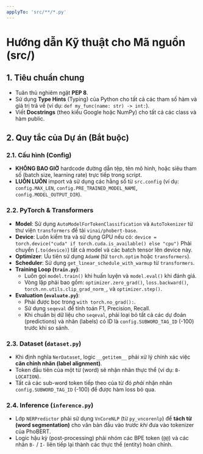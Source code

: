 ```yaml
---
applyTo: 'src/**/*.py'
---
```


# Hướng dẫn Kỹ thuật cho Mã nguồn (src/)

## 1. Tiêu chuẩn chung
* Tuân thủ nghiêm ngặt **PEP 8**.
* Sử dụng **Type Hints** (Typing) của Python cho tất cả các tham số hàm và giá trị trả về (ví dụ: `def my_func(name: str) -> int:`).
* Viết **Docstrings** (theo kiểu Google hoặc NumPy) cho tất cả các class và hàm public.

## 2. Quy tắc của Dự án (Bắt buộc)

### 2.1. Cấu hình (Config)
* **KHÔNG BAO GIỜ** hardcode đường dẫn tệp, tên mô hình, hoặc siêu tham số (batch size, learning rate) trực tiếp trong script.
* **LUÔN LUÔN** import và sử dụng các hằng số từ `src.config` (ví dụ: `config.MAX_LEN`, `config.PRE_TRAINED_MODEL_NAME`, `config.MODEL_OUTPUT_DIR`).

### 2.2. PyTorch & Transformers
* **Model**: Sử dụng `AutoModelForTokenClassification` và `AutoTokenizer` từ thư viện `transformers` để tải `vinai/phobert-base`.
* **Device**: Luôn kiểm tra và sử dụng GPU nếu có:
    `device = torch.device("cuda" if torch.cuda.is_available() else "cpu")`
    Phải chuyển (`.to(device)`) tất cả model và các batch tensor lên device này.
* **Optimizer**: Ưu tiên sử dụng `AdamW` (từ `torch.optim` hoặc `transformers`).
* **Scheduler**: Sử dụng `get_linear_schedule_with_warmup` từ `transformers`.
* **Training Loop (`train.py`)**:
    * Luôn gọi `model.train()` khi huấn luyện và `model.eval()` khi đánh giá.
    * Vòng lặp phải bao gồm: `optimizer.zero_grad()`, `loss.backward()`, `torch.nn.utils.clip_grad_norm_`, và `optimizer.step()`.
* **Evaluation (`evaluate.py`)**:
    * Phải được bọc trong `with torch.no_grad():`.
    * Sử dụng `seqeval` để tính toán F1, Precision, Recall.
    * Khi chuẩn bị dữ liệu cho `seqeval`, phải loại bỏ tất cả các dự đoán (predictions) và nhãn (labels) có ID là `config.SUBWORD_TAG_ID` (-100) trước khi so sánh.

### 2.3. Dataset (`dataset.py`)
* Khi định nghĩa `NerDataset`, logic `__getitem__` phải xử lý chính xác việc **căn chỉnh nhãn (label alignment)**.
* Token đầu tiên của một từ (word) sẽ nhận nhãn thực thể (ví dụ: `B-LOCATION`).
* Tất cả các sub-word token tiếp theo của từ đó *phải* nhận nhãn `config.SUBWORD_TAG_ID` (-100) để được hàm loss bỏ qua.

### 2.4. Inference (`inference.py`)
* Lớp `NERPredictor` phải sử dụng `VnCoreNLP` (từ `py_vncorenlp`) để **tách từ (word segmentation)** cho văn bản đầu vào *trước khi* đưa vào tokenizer của PhoBERT.
* Logic hậu kỳ (post-processing) phải nhóm các BPE token (`@@`) và các nhãn `B-` / `I-` liên tiếp lại thành các thực thể (entity) hoàn chỉnh.